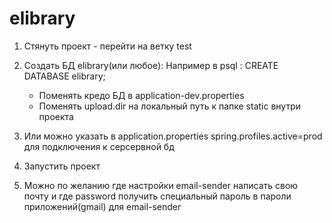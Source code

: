 # elibrary
1. Стянуть проект - перейти на ветку test

2. Создать БД elibrary(или любое):
   Например в psql : CREATE DATABASE elibrary;
   - Поменять кредо БД в application-dev.properties
   - Поменять upload.dir на локальный путь к папке static внутри проекта
3. Или можно указать в application.properties spring.profiles.active=prod для подключения к серсервной бд
4. Запустить проект
5. Можно по желанию где настройки email-sender написать свою почту 
   и где password получить специальный пароль в пароли приложений(gmail) для email-sender
